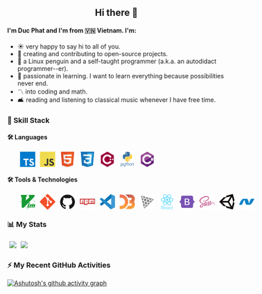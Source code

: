 <h2 style="text-align: center;"> Hi there 👋</h2>

#### I'm Duc Phat and I'm from 🇻🇳 Vietnam. I'm:

- ☀️ very happy to say hi to all of you.
- 📨 creating and contributing to open-source projects.
- 🐧 a Linux penguin and a self-taught programmer (a.k.a. an autodidact programmer--er).
- 🚀 passionate in learning. I want to learn everything because possibilities never end.
- 〽️ into coding and math.
- 🛋️ reading and listening to classical music whenever I have free time.

### 🍔  Skill Stack

#### 🛠️ Languages

<div style="display: flex;">
<img src="https://raw.githubusercontent.com/devicons/devicon/master/icons/typescript/typescript-original.svg" alt="typescript" width="36" height="36" style="margin: 0 5px 0 29px" />
<img src="https://raw.githubusercontent.com/devicons/devicon/master/icons/javascript/javascript-original.svg" alt="javascript" width="36" height="36" style="margin: 0 5px" />
<img src="https://raw.githubusercontent.com/devicons/devicon/master/icons/html5/html5-original.svg" alt="html5" width="36" height="36" style="margin: 0 5px" />
<img src="https://raw.githubusercontent.com/devicons/devicon/master/icons/css3/css3-original.svg" alt="html5" width="36" height="36" style="margin: 0 5px" />
<img src="https://raw.githubusercontent.com/devicons/devicon/master/icons/cplusplus/cplusplus-plain.svg" alt="cplusplus" width="36" height="36" style="margin: 0 5px" />
<img src="https://raw.githubusercontent.com/devicons/devicon/master/icons/python/python-original-wordmark.svg" alt="python" width="36" height="36" style="margin: 0 5px" />
<img src="https://raw.githubusercontent.com/devicons/devicon/master/icons/csharp/csharp-original.svg" alt="csharp" width="36" height="36" style="margin: 0 5px" />
</div>
  
#### 🛠️ Tools & Technologies

<div style="display: flex;">
<img src="https://raw.githubusercontent.com/devicons/devicon/master/icons/vim/vim-plain.svg" alt="vim" width="36" height="36" style="margin: 0 5px 0 29px" />
<img src="https://raw.githubusercontent.com/devicons/devicon/master/icons/git/git-original.svg" alt="git" width="36" height="36" style="margin: 0 5px" />
<img src="https://raw.githubusercontent.com/devicons/devicon/master/icons/github/github-original.svg" alt="github" width="36" height="36" style="margin: 0 5px" />
<img src="https://raw.githubusercontent.com/devicons/devicon/master/icons/npm/npm-original-wordmark.svg" alt="npm" width="36" height="36" style="margin: 0 5px" />
<img src="https://raw.githubusercontent.com/devicons/devicon/master/icons/vscode/vscode-original.svg" alt="vscode" width="36" height="36" style="margin: 0 5px" />

<img src="https://raw.githubusercontent.com/devicons/devicon/master/icons/d3js/d3js-original.svg" alt="d3js" width="36" height="36" style="margin: 0 5px" />
<img src="https://raw.githubusercontent.com/devicons/devicon/master/icons/threejs/threejs-original.svg" alt="threejs" width="36" height="36" style="margin: 0 5px" />
<img src="https://raw.githubusercontent.com/devicons/devicon/master/icons/react/react-original-wordmark.svg" alt="react" width="36" height="36" style="margin: 0 5px" />
<img src="https://raw.githubusercontent.com/devicons/devicon/master/icons/bootstrap/bootstrap-plain.svg" alt="bootstrap" width="36" height="36" style="margin: 0 5px" />
<img src="https://raw.githubusercontent.com/devicons/devicon/master/icons/sass/sass-original.svg" alt="sass" width="36" height="36" style="margin: 0 5px" />
<img src="https://raw.githubusercontent.com/devicons/devicon/master/icons/unity/unity-original.svg" alt="unity" width="36" height="36" style="margin: 0 5px" />
<img src="https://raw.githubusercontent.com/devicons/devicon/master/icons/dot-net/dot-net-plain.svg" alt="dot-net" width="36" height="36" style="margin: 0 5px" />
</div>
  
### 📊 My Stats

<div style="display: flex;">

<a href="https://github.com/imaphatduc/cubecubed" alt="Imaphatduc's GitHub Stats" style="margin: 5px;">
  <img align="center" height="180em" src="https://github-readme-stats.vercel.app/api?username=imaphatduc&count_private=true&show_icons=true&border_color=fca7ea&border_radius=10&bg_color=191a2a&title_color=ffc777&icon_color=82aaff&text_color=c8d3f5" />
</a>
<a href="https://github.com/imaphatduc/cubecubed" alt="Most Used Languages" style="margin: 5px; align-self: flex-end;">
  <img align="center" height="180em" src="https://github-readme-stats.vercel.app/api/top-langs/?username=imaphatduc&layout=compact&border_color=fca7ea&border_radius=10&bg_color=191a2a&title_color=ffc777&text_color=c8d3f5" />
</a>

</div>

### ⚡ My Recent GitHub Activities

[![Ashutosh's github activity graph](https://activity-graph.herokuapp.com/graph?username=imaphatduc&bg_color=none&line=81e1fc&color=ff757f&hide_border=true&area=true)](https://github.com/imaphatduc/cubecubed)
